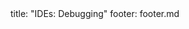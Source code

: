 <frontmatter>
title: "IDEs: Debugging"
footer: footer.md
</frontmatter>

<include src="navbar.md" boilerplate />

<include src="container-inPage-asFlat.md" boilerplate />